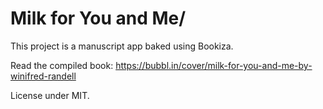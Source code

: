 # Milk for You and Me/

This project is a manuscript app baked using Bookiza. 

Read the compiled book: https://bubbl.in/cover/milk-for-you-and-me-by-winifred-randell

License under MIT. 
